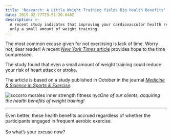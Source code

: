 ```yaml
---
title: 'Research: A Little Weight Training Yields Big Health Benefits'
date: 2019-02-27T23:51:20.040Z
description: >-
  A recent study indicates that improving your cardiovascular health requires
  only a small amount of weight training.
---
```

The most common excuse given for not exercising is lack of time.  Worry not, dear reader!  A recent [_New York Times_ article](https://nyti.ms/2DZQsRh) provides hope to the time compressed.  

The study found that even a small amount of weight training could reduce your risk of heart attack or stroke.  

The article is based on a study published in October in the journal [_Medicine & Science in Sports & Exercise_](https://greysteel.us11.list-manage.com/track/click?u=45469f474a28b6a3c8167df48&id=311b2ae563&e=44cb3a58d3)_._ 

![socorro morales inner strength fitness nyc](/img/socorro-morales-inner-strenght-fitness.webp "socorro morales inner strength fitness")_One of our clients, acquiring the health benefits of weight training!_<hr>

Even better, these health benefits accrued regardless of whether the participants engaged in frequent aerobic exercise. \
\
So what’s your excuse now?
